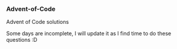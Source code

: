 ### Advent-of-Code
Advent of Code solutions 

Some days are incomplete, I will update it as I find time to do these questions :D

